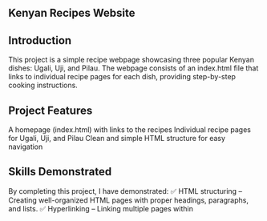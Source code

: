 ## Kenyan Recipes Website
## Introduction
This project is a simple recipe webpage showcasing three popular Kenyan dishes: Ugali, Uji, and Pilau. The webpage consists of an index.html file that links to individual recipe pages for each dish, providing step-by-step cooking instructions.

## Project Features
A homepage (index.html) with links to the recipes
Individual recipe pages for Ugali, Uji, and Pilau
Clean and simple HTML structure for easy navigation
## Skills Demonstrated
By completing this project, I have demonstrated:
✅ HTML structuring – Creating well-organized HTML pages with proper headings, paragraphs, and lists.
✅ Hyperlinking – Linking multiple pages within